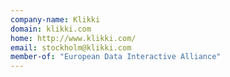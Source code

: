 ```yaml
---
company-name: Klikki
domain: klikki.com
home: http://www.klikki.com/
email: stockholm@klikki.com
member-of: "European Data Interactive Alliance"
---
```




